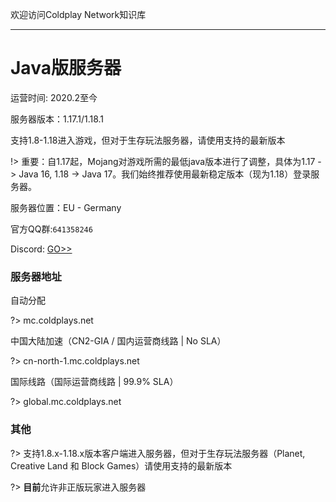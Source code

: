 欢迎访问Coldplay Network知识库

----------

# Java版服务器

运营时间: 2020.2至今

服务器版本：1.17.1/1.18.1

支持1.8-1.18进入游戏，但对于生存玩法服务器，请使用支持的最新版本

!> 重要：自1.17起，Mojang对游戏所需的最低java版本进行了调整，具体为1.17 -> Java 16, 1.18 -> Java 17。我们始终推荐使用最新稳定版本（现为1.18）登录服务器。

服务器位置：EU - Germany

官方QQ群:`641358246`

Discord: [GO>>](https://discord.gg/hDNMZv5)

### 服务器地址

自动分配

?> mc.coldplays.net

中国大陆加速（CN2-GIA / 国内运营商线路 | No SLA）

?>  cn-north-1.mc.coldplays.net

国际线路（国际运营商线路 | 99.9% SLA）

?> global.mc.coldplays.net

### 其他

?> 支持1.8.x-1.18.x版本客户端进入服务器，但对于生存玩法服务器（Planet, Creative Land 和 Block Games）请使用支持的最新版本

?> **目前**允许非正版玩家进入服务器
